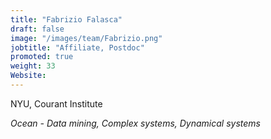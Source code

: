 ```yaml
---
title: "Fabrizio Falasca"
draft: false
image: "/images/team/Fabrizio.png"
jobtitle: "Affiliate, Postdoc"
promoted: true
weight: 33
Website:  
---
```



NYU, Courant Institute

*Ocean - Data mining, Complex systems, Dynamical systems*


